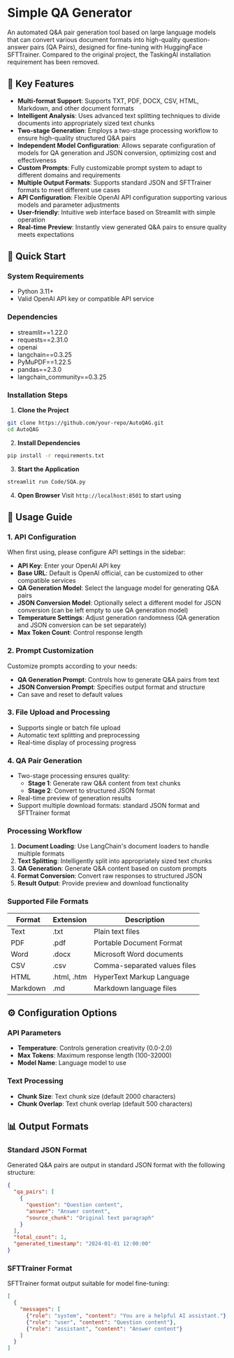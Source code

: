 # Simple QA Generator

An automated Q&A pair generation tool based on large language models that can convert various document formats into high-quality question-answer pairs (QA Pairs), designed for fine-tuning with HuggingFace SFTTrainer. 
Compared to the original project, the TaskingAI installation requirement has been removed.

## 🌟 Key Features

- **Multi-format Support**: Supports TXT, PDF, DOCX, CSV, HTML, Markdown, and other document formats
- **Intelligent Analysis**: Uses advanced text splitting techniques to divide documents into appropriately sized text chunks
- **Two-stage Generation**: Employs a two-stage processing workflow to ensure high-quality structured Q&A pairs
- **Independent Model Configuration**: Allows separate configuration of models for QA generation and JSON conversion, optimizing cost and effectiveness
- **Custom Prompts**: Fully customizable prompt system to adapt to different domains and requirements
- **Multiple Output Formats**: Supports standard JSON and SFTTrainer formats to meet different use cases
- **API Configuration**: Flexible OpenAI API configuration supporting various models and parameter adjustments
- **User-friendly**: Intuitive web interface based on Streamlit with simple operation
- **Real-time Preview**: Instantly view generated Q&A pairs to ensure quality meets expectations

## 🚀 Quick Start

### System Requirements

- Python 3.11+
- Valid OpenAI API key or compatible API service

### Dependencies

- streamlit==1.22.0
- requests==2.31.0
- openai
- langchain==0.3.25
- PyMuPDF==1.22.5
- pandas==2.3.0
- langchain_community==0.3.25

### Installation Steps

1. **Clone the Project**
```bash
git clone https://github.com/your-repo/AutoQAG.git
cd AutoQAG
```

2. **Install Dependencies**
```bash
pip install -r requirements.txt
```

3. **Start the Application**
```bash
streamlit run Code/SQA.py
```

4. **Open Browser**
Visit `http://localhost:8501` to start using

## 🔧 Usage Guide

### 1. API Configuration

When first using, please configure API settings in the sidebar:

- **API Key**: Enter your OpenAI API key
- **Base URL**: Default is OpenAI official, can be customized to other compatible services
- **QA Generation Model**: Select the language model for generating Q&A pairs
- **JSON Conversion Model**: Optionally select a different model for JSON conversion (can be left empty to use QA generation model)
- **Temperature Settings**: Adjust generation randomness (QA generation and JSON conversion can be set separately)
- **Max Token Count**: Control response length

### 2. Prompt Customization

Customize prompts according to your needs:

- **QA Generation Prompt**: Controls how to generate Q&A pairs from text
- **JSON Conversion Prompt**: Specifies output format and structure
- Can save and reset to default values

### 3. File Upload and Processing

- Supports single or batch file upload
- Automatic text splitting and preprocessing
- Real-time display of processing progress

### 4. QA Pair Generation

- Two-stage processing ensures quality:
  - **Stage 1**: Generate raw Q&A content from text chunks
  - **Stage 2**: Convert to structured JSON format
- Real-time preview of generation results
- Support multiple download formats: standard JSON format and SFTTrainer format

### Processing Workflow

1. **Document Loading**: Use LangChain's document loaders to handle multiple formats
2. **Text Splitting**: Intelligently split into appropriately sized text chunks
3. **QA Generation**: Generate Q&A content based on custom prompts
4. **Format Conversion**: Convert raw responses to structured JSON
5. **Result Output**: Provide preview and download functionality

### Supported File Formats

| Format | Extension | Description |
|--------|-----------|-------------|
| Text | .txt | Plain text files |
| PDF | .pdf | Portable Document Format |
| Word | .docx | Microsoft Word documents |
| CSV | .csv | Comma-separated values files |
| HTML | .html, .htm | HyperText Markup Language |
| Markdown | .md | Markdown language files |

## ⚙️ Configuration Options

### API Parameters

- **Temperature**: Controls generation creativity (0.0-2.0)
- **Max Tokens**: Maximum response length (100-32000)
- **Model Name**: Language model to use

### Text Processing

- **Chunk Size**: Text chunk size (default 2000 characters)
- **Chunk Overlap**: Text chunk overlap (default 500 characters)

## 📊 Output Formats

### Standard JSON Format

Generated Q&A pairs are output in standard JSON format with the following structure:

```json
{
  "qa_pairs": [
    {
      "question": "Question content",
      "answer": "Answer content",
      "source_chunk": "Original text paragraph"
    }
  ],
  "total_count": 1,
  "generated_timestamp": "2024-01-01 12:00:00"
}
```

### SFTTrainer Format

SFTTrainer format output suitable for model fine-tuning:

```json
[
  {
    "messages": [
      {"role": "system", "content": "You are a helpful AI assistant."},
      {"role": "user", "content": "Question content"},
      {"role": "assistant", "content": "Answer content"}
    ]
  }
]
```


